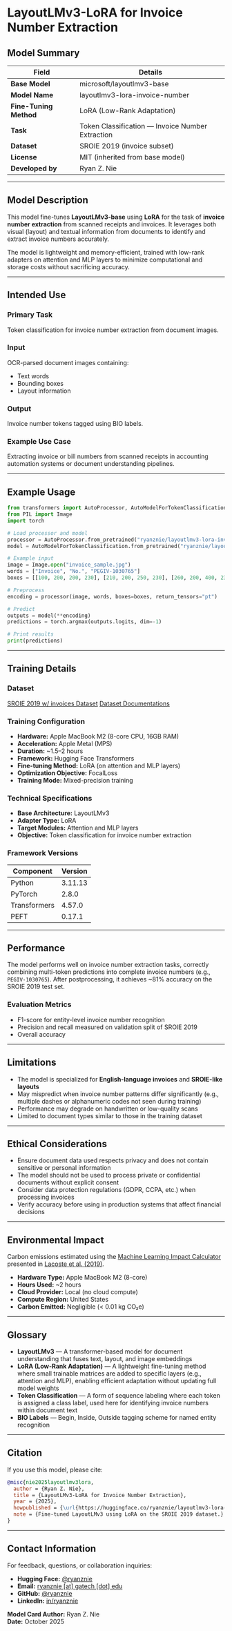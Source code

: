 # LayoutLMv3-LoRA for Invoice Number Extraction

## Model Summary

| Field | Details |
|-------|----------|
| **Base Model** | microsoft/layoutlmv3-base |
| **Model Name** | layoutlmv3-lora-invoice-number |
| **Fine-Tuning Method** | LoRA (Low-Rank Adaptation) |
| **Task** | Token Classification — Invoice Number Extraction |
| **Dataset** | SROIE 2019 (invoice subset) |
| **License** | MIT (inherited from base model) |
| **Developed by** | Ryan Z. Nie |

---

## Model Description

This model fine-tunes **LayoutLMv3-base** using **LoRA** for the task of **invoice number extraction** from scanned receipts and invoices. It leverages both visual (layout) and textual information from documents to identify and extract invoice numbers accurately.

The model is lightweight and memory-efficient, trained with low-rank adapters on attention and MLP layers to minimize computational and storage costs without sacrificing accuracy.

---

## Intended Use

### Primary Task
Token classification for invoice number extraction from document images.

### Input
OCR-parsed document images containing:
- Text words
- Bounding boxes
- Layout information

### Output
Invoice number tokens tagged using BIO labels.

### Example Use Case
Extracting invoice or bill numbers from scanned receipts in accounting automation systems or document understanding pipelines.

---

## Example Usage

```python
from transformers import AutoProcessor, AutoModelForTokenClassification
from PIL import Image
import torch

# Load processor and model
processor = AutoProcessor.from_pretrained("ryanznie/layoutlmv3-lora-invoice-number")
model = AutoModelForTokenClassification.from_pretrained("ryanznie/layoutlmv3-lora-invoice-number")

# Example input
image = Image.open("invoice_sample.jpg")
words = ["Invoice", "No.", "PEGIV-1030765"]
boxes = [[100, 200, 200, 230], [210, 200, 250, 230], [260, 200, 400, 230]]

# Preprocess
encoding = processor(image, words, boxes=boxes, return_tensors="pt")

# Predict
outputs = model(**encoding)
predictions = torch.argmax(outputs.logits, dim=-1)

# Print results
print(predictions)
```

---

## Training Details

### Dataset
[SROIE 2019 w/ invoices Dataset](https://www.kaggle.com/datasets/ryanznie/sroie-datasetv2-with-labels)
[Dataset Documentations](https://www.notion.so/Dataset-Documentation-Notes-1609faffd568479dbaf1c072b23c472d)

### Training Configuration
- **Hardware:** Apple MacBook M2 (8-core CPU, 16GB RAM)
- **Acceleration:** Apple Metal (MPS)
- **Duration:** ~1.5–2 hours
- **Framework:** Hugging Face Transformers
- **Fine-tuning Method:** LoRA (on attention and MLP layers)
- **Optimization Objective:** FocalLoss
- **Training Mode:** Mixed-precision training

### Technical Specifications
- **Base Architecture:** LayoutLMv3
- **Adapter Type:** LoRA
- **Target Modules:** Attention and MLP layers
- **Objective:** Token classification for invoice number extraction

### Framework Versions

| Component | Version |
|------------|----------|
| Python | 3.11.13 |
| PyTorch | 2.8.0 |
| Transformers | 4.57.0 |
| PEFT | 0.17.1 |

---

## Performance

The model performs well on invoice number extraction tasks, correctly combining multi-token predictions into complete invoice numbers (e.g., `PEGIV-1030765`). After postprocessing, it achieves ~81% accuracy on the SROIE 2019 test set.

### Evaluation Metrics
- F1-score for entity-level invoice number recognition
- Precision and recall measured on validation split of SROIE 2019
- Overall accuracy

---

## Limitations

- The model is specialized for **English-language invoices** and **SROIE-like layouts**
- May mispredict when invoice number patterns differ significantly (e.g., multiple dashes or alphanumeric codes not seen during training)
- Performance may degrade on handwritten or low-quality scans
- Limited to document types similar to those in the training dataset

---

## Ethical Considerations

- Ensure document data used respects privacy and does not contain sensitive or personal information
- The model should not be used to process private or confidential documents without explicit consent
- Consider data protection regulations (GDPR, CCPA, etc.) when processing invoices
- Verify accuracy before using in production systems that affect financial decisions

---

## Environmental Impact

Carbon emissions estimated using the [Machine Learning Impact Calculator](https://mlco2.github.io/impact#compute) presented in [Lacoste et al. (2019)](https://arxiv.org/abs/1910.09700).

- **Hardware Type:** Apple MacBook M2 (8-core)
- **Hours Used:** ~2 hours
- **Cloud Provider:** Local (no cloud compute)
- **Compute Region:** United States
- **Carbon Emitted:** Negligible (< 0.01 kg CO₂e)

---

## Glossary

- **LayoutLMv3** — A transformer-based model for document understanding that fuses text, layout, and image embeddings
- **LoRA (Low-Rank Adaptation)** — A lightweight fine-tuning method where small trainable matrices are added to specific layers (e.g., attention and MLP), enabling efficient adaptation without updating full model weights
- **Token Classification** — A form of sequence labeling where each token is assigned a class label, used here for identifying invoice numbers within document text
- **BIO Labels** — Begin, Inside, Outside tagging scheme for named entity recognition

---

## Citation

If you use this model, please cite:

```bibtex
@misc{nie2025layoutlmv3lora,
  author = {Ryan Z. Nie},
  title = {LayoutLMv3-LoRA for Invoice Number Extraction},
  year = {2025},
  howpublished = {\url{https://huggingface.co/ryanznie/layoutlmv3-lora-invoice-number}},
  note = {Fine-tuned LayoutLMv3 using LoRA on the SROIE 2019 dataset.}
}
```

---

## Contact Information

For feedback, questions, or collaboration inquiries:

- **Hugging Face:** [@ryanznie](https://huggingface.co/ryanznie)
- **Email:** [ryanznie [at] gatech [dot] edu](mailto:ryanznie@gatech.edu)
- **GitHub:** [@ryanznie](https://github.com/ryanznie)
- **LinkedIn:** [in/ryanznie](https://www.linkedin.com/in/ryanznie/)

**Model Card Author:** Ryan Z. Nie \
**Date:** October 2025